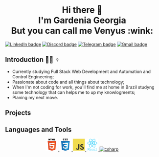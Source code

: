 <h1 align="center">Hi there 👋<br> I'm Gardenia Georgia <br> But you can call me Venyus :wink: </h1>

[![LinkedIn badge](https://img.shields.io/badge/LinkedIn-0077B5?style=for-the-badge&logo=linkedin&logoColor=white)](https://www.linkedin.com/in/ivanildo-junior-dev/)
[![Discord badge](https://img.shields.io/badge/Discord-7289DA?style=for-the-badge&logo=discord&logoColor=white)](https://discord.gg/WcWaCNfG)
[![Telegram badge](https://img.shields.io/badge/Telegram-2CA5E0?style=for-the-badge&logo=telegram&logoColor=white)](https://discord.gg/WcWaCNfG)
[![Gmail badge](https://img.shields.io/badge/Gmail-D14836?style=for-the-badge&logo=gmail&logoColor=white)](https://discord.gg/WcWaCNfG)

<h2 align="left">Introduction 🏳️‍🌈 ♀️</h2>
<ul>
  <li>Currently studying Full Stack Web Development and Automation and Control Engineering;</li>
  <li>Passionate about code and all things about technology;</li>
  <li>When I'm not coding for work, you'll find me at home in Brazil studyng  some technology that  can helps me to up my knowlogments;</li>
  <li>Planing my next move. </li>
</ul>

  
<h2 align="left">Projects</h2>


<h2 align="left">Languages and Tools</h2>

<p align="center">
<a href="https://www.w3.org/html/" target="_blank"> <img src="https://raw.githubusercontent.com/devicons/devicon/master/icons/html5/html5-original-wordmark.svg" alt="html5" width="40" height="40"/> </a>
<a href="https://www.w3schools.com/css/" target="_blank"> <img src="https://raw.githubusercontent.com/devicons/devicon/master/icons/css3/css3-original-wordmark.svg" alt="css3" width="40" height="40"/> </a>
<a href="https://developer.mozilla.org/en-US/docs/Web/JavaScript" target="_blank"> <img src="https://raw.githubusercontent.com/devicons/devicon/master/icons/javascript/javascript-original.svg" alt="javascript" width="40" height="40"/> </a>
<a href="https://reactjs.org/" target="_blank"> <img src="https://raw.githubusercontent.com/devicons/devicon/master/icons/react/react-original-wordmark.svg" alt="react" width="40" height="40"/> </a>
<a href="https://learnxinyminutes.com/docs/c/" target="_blank"> <img src="https://cdn.jsdelivr.net/gh/devicons/devicon@v2.14.0/devicon.min.css" alt="csharp" width="40" height="40"/> </a>
</p>
